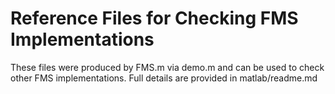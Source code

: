 # Reference Files for Checking FMS Implementations

These files were produced by FMS.m via demo.m and can be used to check other FMS implementations.
Full details are provided in matlab/readme.md